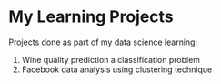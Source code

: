 # My Learning Projects

Projects done as part of my data science learning:
1. Wine quality prediction a classification problem
2. Facebook data analysis using clustering technique
